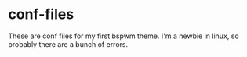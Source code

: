 # conf-files
These are conf files for my first bspwm theme. I'm a newbie in linux, so probably there are a bunch of errors.
